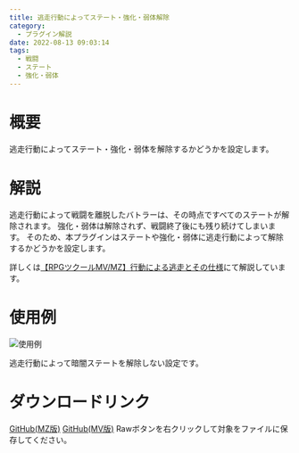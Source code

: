 ```yaml
---
title: 逃走行動によってステート・強化・弱体解除
category:
  - プラグイン解説
date: 2022-08-13 09:03:14
tags:
  - 戦闘
  - ステート
  - 強化・弱体
---
```


# 概要

逃走行動によってステート・強化・弱体を解除するかどうかを設定します。

# 解説

逃走行動によって戦闘を離脱したバトラーは、その時点ですべてのステートが解除されます。
強化・弱体は解除されず、戦闘終了後にも残り続けてしまいます。
そのため、本プラグインはステートや強化・弱体に逃走行動によって解除するかどうかを設定します。

詳しくは[【RPGツクールMV/MZ】行動による逃走とその仕様](https://elleonard.github.io/nplus_doc/2022/08/13/engineering/rmmz/escape-by-action/)にて解説しています。

# 使用例

![使用例](setting.png "使用例")

逃走行動によって暗闇ステートを解除しない設定です。

# ダウンロードリンク

[GitHub(MZ版)](https://github.com/elleonard/DarkPlasma-MZ-Plugins/blob/release/DarkPlasma_RemoveStateBuffByEscapeAction.js)
[GitHub(MV版)](https://github.com/elleonard/DarkPlasma-MV-Plugins/blob/release/DarkPlasma_RemoveStateBuffByEscapeAction.js)
Rawボタンを右クリックして対象をファイルに保存してください。
